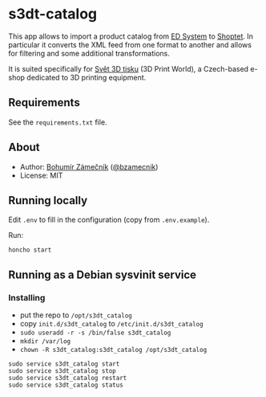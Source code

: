# s3dt-catalog

This app allows to import a product catalog from [ED System](https://www.edsystem.cz/)
to [Shoptet](http://www.shoptet.cz/). In particular it converts the XML feed from one
format to another and allows for filtering and some additional transformations.

It is suited specifically for [Svět 3D tisku](http://eshop.svet-3d-tisku.cz) (3D Print World),
a Czech-based e-shop dedicated to 3D printing equipment.

## Requirements

See the `requirements.txt` file.

## About
- Author: [Bohumír Zámečník](http://bohumirzamecnik.cz) ([@bzamecnik](https://twitter.com/bzamecnik/))
- License: MIT

## Running locally

Edit `.env` to fill in the configuration (copy from `.env.example`).

Run:

```
honcho start
```

## Running as a Debian sysvinit service

### Installing

- put the repo to `/opt/s3dt_catalog`
- copy `init.d/s3dt_catalog` to `/etc/init.d/s3dt_catalog`
- `sudo useradd -r -s /bin/false s3dt_catalog`
- `mkdir /var/log`
- `chown -R s3dt_catalog:s3dt_catalog /opt/s3dt_catalog`


```
sudo service s3dt_catalog start
sudo service s3dt_catalog stop
sudo service s3dt_catalog restart
sudo service s3dt_catalog status
```
